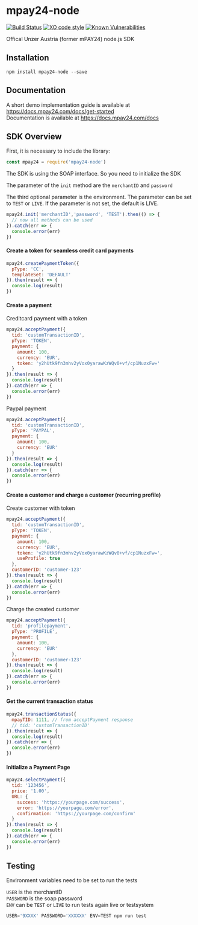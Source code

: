 # mpay24-node

[![Build Status](https://travis-ci.org/mpay24/mpay24-node.svg?branch=master)](https://travis-ci.org/mpay24/mpay24-node) [![XO code style](https://img.shields.io/badge/code_style-XO-5ed9c7.svg)](https://github.com/sindresorhus/xo) [![Known Vulnerabilities](https://snyk.io/test/npm/mpay24-node/badge.svg)](https://snyk.io/test/npm/mpay24-node) 

Offical Unzer Austria (former mPAY24) node.js SDK

## Installation

`npm install mpay24-node --save`

## Documentation

A short demo implementation guide is available at https://docs.mpay24.com/docs/get-started</br>
Documentation is available at https://docs.mpay24.com/docs

## SDK Overview

First, it is necessary to include the library:
```js
const mpay24 = require('mpay24-node')
```
The SDK is using the SOAP interface.
So you need to initialize the SDK

The parameter of the `init` method are the `merchantID` and `password`

The third optional parameter is the environment. The parameter can be set to `TEST` or `LIVE`.
If the parameter is not set, the default is LIVE.

```js
mpay24.init('merchantID','password', 'TEST').then(() => {
  // now all methods can be used
}).catch(err => {
  console.error(err)
})
```

#### Create a token for seamless credit card payments

```js
mpay24.createPaymentToken({
  pType: 'CC',
  templateSet: 'DEFAULT'
}).then(result => {
  console.log(result)
})
```

#### Create a payment

Creditcard payment with a token
```js
mpay24.acceptPayment({
  tid: 'customTransactionID',
  pType: 'TOKEN',
  payment: {
    amount: 100,
    currency: 'EUR',
    token: 'y2hUtk9fn3mhv2yVox0yarawKzWQv0+vf/cp1NuzxFw='
  }
}).then(result => {
  console.log(result)
}).catch(err => {
  console.error(err)
})
```

Paypal payment
```js
mpay24.acceptPayment({
  tid: 'customTransactionID',
  pType: 'PAYPAL',
  payment: {
    amount: 100,
    currency: 'EUR'
  }
}).then(result => {
  console.log(result)
}).catch(err => {
  console.error(err)
})
```

#### Create a customer and charge a customer (recurring profile)

Create customer with token
```js
mpay24.acceptPayment({
  tid: 'customTransactionID',
  pType: 'TOKEN',
  payment: {
    amount: 100,
    currency: 'EUR',
    token: 'y2hUtk9fn3mhv2yVox0yarawKzWQv0+vf/cp1NuzxFw=',
    useProfile: true
  },
  customerID: 'customer-123'
}).then(result => {
  console.log(result)
}).catch(err => {
  console.error(err)
})
```
Charge the created customer
```js
mpay24.acceptPayment({
  tid: 'profilepayment',
  pType: 'PROFILE',
  payment: {
    amount: 100,
    currency: 'EUR'
  },
  customerID: 'customer-123'
}).then(result => {
  console.log(result)
}).catch(err => {
  console.error(err)
})
```

#### Get the current transaction status

```js
mpay24.transactionStatus({
  mpayTID: 1111, // from acceptPayment response
  // tid: 'customTransactionID'
}).then(result => {
  console.log(result)
}).catch(err => {
  console.error(err)
})
```

#### Initialize a Payment Page

```js
mpay24.selectPayment({
  tid: '123456',
  price: '1.00',
  URL: {
    success: 'https://yourpage.com/success',
    error: 'https://yourpage.com/error',
    confirmation: 'https://yourpage.com/confirm'
  }
}).then(result => {
  console.log(result)
}).catch(err => {
  console.error(err)
})
```

## Testing
Environment variables need to be set to run the tests

`USER` is the merchantID</br>
`PASSWORD` is the soap password</br>
`ENV` can be `TEST` or `LIVE` to run tests again live or testsystem

```js
USER='9XXXX' PASSWORD='XXXXXX' ENV=TEST npm run test
```
